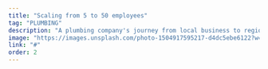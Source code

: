 ```yaml
---
title: "Scaling from 5 to 50 employees"
tag: "PLUMBING"
description: "A plumbing company's journey from local business to regional leader with intelligent automation."
image: "https://images.unsplash.com/photo-1504917595217-d4dc5ebe6122?w=800"
link: "#"
order: 2
---
```

